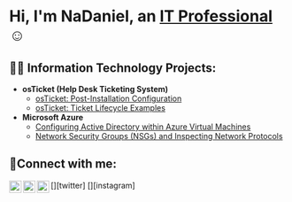 <h1>Hi, I'm NaDaniel, an <a href="https://linkedin.com/in/nadaniel-brown">IT Professional</a>☺</h1>

<h2>👨‍💻 Information Technology Projects:</h2>

- <b>osTicket (Help Desk Ticketing System)</b>
  - [osTicket: Post-Installation Configuration](https://github.com/nadanielbrown/post-install-config)
  - [osTicket: Ticket Lifecycle Examples](https://github.com/nadanielbrown/ticket-lifecycle)
- <b>Microsoft Azure</b>
  - [Configuring Active Directory within Azure Virtual Machines](https://github.com/nadanielbrown/configure-ad)
  - [Network Security Groups (NSGs) and Inspecting Network Protocols](https://github.com/nadanielbrown/azure-network-protocols)

<h2>🤳Connect with me:</h2>

[<img align="left" alt="Josh | Twitter" width="22px" src="https://cdn.jsdelivr.net/npm/simple-icons@v3/icons/twitter.svg" />][twitter]
[<img align="left" alt="Josh | LinkedIn" width="22px" src="https://cdn.jsdelivr.net/npm/simple-icons@v3/icons/linkedin.svg" />][linkedin]
[<img align="left" alt="Josh | Instagram" width="22px" src="https://cdn.jsdelivr.net/npm/simple-icons@v3/icons/instagram.svg" />][instagram]

[linkedin]: https://linkedin.com/in/nadaniel-brown
